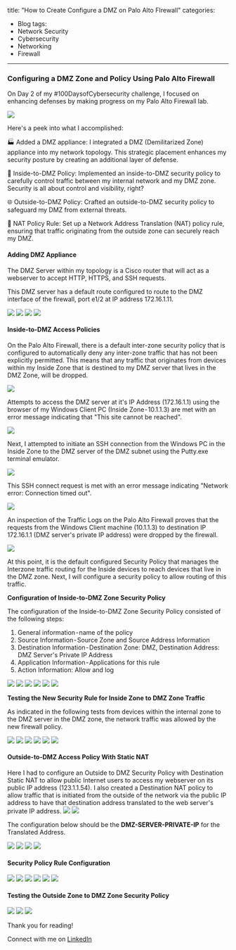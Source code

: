 title: "How to Create Configure a DMZ on Palo Alto FIrewall"
categories:
  - Blog
tags:
  - Network Security
  - Cybersecurity
  - Networking
  - Firewall
---


### Configuring a DMZ Zone and Policy Using Palo Alto Firewall

On Day 2 of my #100DaysofCybersecurity challenge, I focused on enhancing defenses by making progress on my Palo Alto Firewall lab.  

<img src ="/assets/images/Palo Alto Lab topology.png">

Here's a peek into what I accomplished:

🏭 Added a DMZ appliance: I integrated a DMZ (Demilitarized Zone) appliance into my network topology. This strategic placement enhances my security posture by creating an additional layer of defense.

🚧 Inside-to-DMZ Policy: Implemented an inside-to-DMZ security policy to carefully control traffic between my internal network and my DMZ zone. Security is all about control and visibility, right?

🌐 Outside-to-DMZ Policy: Crafted an outside-to-DMZ security policy to safeguard my DMZ from external threats.

🔁 NAT Policy Rule: Set up a Network Address Translation (NAT) policy rule, ensuring that traffic originating from the outside zone can securely reach my DMZ.

<h4> Adding DMZ Appliance</h4>
The DMZ Server within my topology is a Cisco router that will act as a webserver to accept HTTP, HTTPS, and SSH requests. 

This DMZ server has a default route configured to route to the DMZ interface of the firewall, port e1/2 at IP address 172.16.1.11.

<img src="/assets/images/DMZ Appliance 1.png">

<img src="/assets/images/DMZ Appliance 2.png">

<img src="/assets/images/DMZ Appliance 3.png">

<img src="/assets/images/DMZ Appliance 4.png">



<h4> Inside-to-DMZ Access Policies </h4>

On the Palo Alto Firewall, there is a default inter-zone security policy that is configured to automatically deny any inter-zone traffic that has not been explicitly permitted. This means that any traffic that originates from devices within my Inside Zone that is destined to my DMZ server that lives in the DMZ Zone, will be dropped.

<img src="/assets/images/Access Denied Interzone.png">


Attempts to access the DMZ server at it's IP Address (172.16.1.1) using the browser of my Windows Client PC (Inside Zone - 10.1.1.3) are met with an error message indicating that "This site cannot be reached".


<img src="/assets/images/Access Denied Win Client.png">

Next, I attempted to initiate an SSH connection from the Windows PC in the Inside Zone to the DMZ server of the DMZ subnet using the Putty.exe terminal emulator.

<img src="/assets/images/SSH Denied 1 Windows Client.png">

This SSH connect request is met with an error message indicating "Network error: Connection timed out".

<img src="/assets/images/Access Denied Win Client 2.png">

An inspection of the Traffic Logs on the Palo Alto Firewall proves that the requests from the Windows Client machine (10.1.1.3) to destination IP 172.16.1.1 (DMZ server's private IP address) were dropped by the firewall.

<img src="/assets/images/Access Denied Win Client Traffic Logs.png">


At this point, it is the default configured Security Policy that manages the Interzone traffic routing for the Inside devices to reach devices that live in the DMZ zone. Next, I will configure a security policy to allow routing of this traffic.

<b> Configuration of Inside-to-DMZ Zone Security Policy </b>

The configuration of the Inside-to-DMZ Zone Security Policy consisted of the following steps:

<ol>
<li>  General information - name of the policy </li>
<li>  Source Information - Source Zone and Source Address Information </li>
<li>  Destination Information - Destination Zone: DMZ, Destination Address: DMZ Server's Private IP Address </li>
<li>  Application Information - Applications for this rule </li>
<li>  Action Information: Allow and log </li>

</ol>

<img src="/assets/images/Inside-to-DMZ 1.png">
<img src="/assets/images/Inside-to-DMZ 2.png">
<img src="/assets/images/Inside-to-DMZ 3.png">
<img src="/assets/images/Inside-to-DMZ 4.png">
<img src="/assets/images/Inside-to-DMZ 5.png">
<img src="/assets/images/Inside-to-DMZ 6.png">


<b> Testing the New Security Rule for Inside Zone to DMZ Zone Traffic </b>

As indicated in the following tests from devices within the internal zone to the DMZ server in the DMZ zone, the network traffic was allowed by the new firewall policy. 

<img src="/assets/images/Testing Inside to DMZ 1.png">
<img src="/assets/images/Testing Inside to DMZ 2.png">
<img src="/assets/images/Testing Inside to DMZ 3.png">
<img src="/assets/images/Testing Inside to DMZ 4.png">
<img src="/assets/images/Testing Inside to DMZ 5.png">
<img src="/assets/images/Testing Inside to DMZ 6.png">

<h4> Outside-to-DMZ Access Policy With Static NAT </h4>
Here I had to configure an Outside to DMZ Security Policy with Destination Static NAT to allow public Internet users to access my webserver on its public IP address (123.1.1.54). I also created a Destination NAT policy to allow traffic that is initiated from the outside of the network via the public IP address to have that destination address translated to the web server's private IP address.

<img src="/assets/images/Outside to DMZ 1.png">
<img src="/assets/images/Outside to DMZ 2.png">

The configuration below should be the <b>DMZ-SERVER-PRIVATE-IP</b> for the Translated Address.

<img src="/assets/images/Outside to DMZ 3.png">
<img src="/assets/images/Outside to DMZ 4.png">
<img src="/assets/images/Outside to DMZ 5.png">
<img src="/assets/images/Outside to DMZ 6.png">

<h4> Security Policy Rule Configuration </h4>

<img src="/assets/images/Outside to DMZ 7.png">
<Missing image — The Security Policy Rule Source Configuration will allow ALL IP addresses from the public Internet. >

<img src="/assets/images/Outside to DMZ 8.png">
<img src="/assets/images/Outside to DMZ 9.png">
<img src="/assets/images/Outside to DMZ 10.png">
<img src="/assets/images/Outside to DMZ 11.png">
<img src="/assets/images/Outside to DMZ 12.png">

<h4> Testing the Outside Zone to DMZ Zone Security Policy </h4>

<img src="/assets/images/Outside to DMZ 13.png">
<img src="/assets/images/Outside to DMZ 14.png">
<img src="/assets/images/Outside to DMZ 15.png">

Thank you for reading!

Connect with me on <a href="https://www.linkedin.com/in/nishaprudhomme/">LinkedIn </a>






